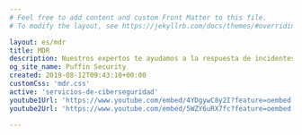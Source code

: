 ```yaml
---
# Feel free to add content and custom Front Matter to this file.
# To modify the layout, see https://jekyllrb.com/docs/themes/#overriding-theme-defaults

layout: es/mdr
title: MDR
description: Nuestros expertos te ayudamos a la respuesta de incidentes y la contención de brechas de seguridad para que la empresa vuelva a estar operativa
og_site_name: Puffin Security
created: 2019-08-12T09:43:10+00:00
customCss: 'mdr.css'
active: 'servicios-de-ciberseguridad'
youtube1Url: 'https://www.youtube.com/embed/4YDgywC8y2I?feature=oembed'
youtube2Url: 'https://www.youtube.com/embed/5WZY6uRX7fc?feature=oembed'

---
```

